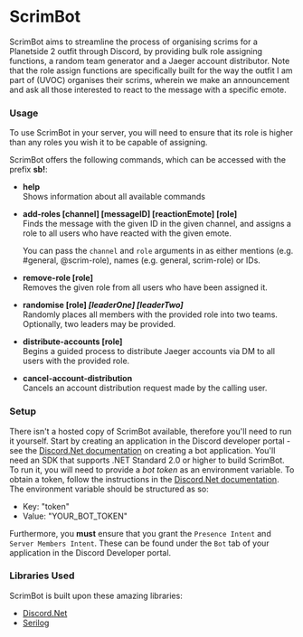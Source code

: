 # ScrimBot

ScrimBot aims to streamline the process of organising scrims for a Planetside 2 outfit through Discord, by providing bulk role assigning functions, a random team generator and a Jaeger account distributor. Note that the role assign functions are specifically built for the way the outfit I am part of (UVOC) organises their scrims, wherein we make an announcement and ask all those interested to react to the message with a specific emote.

### Usage

To use ScrimBot in your server, you will need to ensure that its role is higher than any roles you wish it to be capable of assigning.

ScrimBot offers the following commands, which can be accessed with the prefix **sb!**:

- **help**  
Shows information about all available commands

- **add-roles [channel] [messageID] [reactionEmote] [role]**  
Finds the message with the given ID in the given channel, and assigns a role to all users who have reacted with the given emote. 

  You can pass the `channel` and `role` arguments in as either mentions (e.g. #general, @scrim-role), names (e.g. general, scrim-role) or IDs.

- **remove-role [role]**  
Removes the given role from all users who have been assigned it.

- **randomise [role] *[leaderOne] [leaderTwo]***  
Randomly places all members with the provided role into two teams. Optionally, two leaders may be provided.

- **distribute-accounts [role]**  
Begins a guided process to distribute Jaeger accounts via DM to all users with the provided role.

- **cancel-account-distribution**  
Cancels an account distribution request made by the calling user.

### Setup

There isn't a hosted copy of ScrimBot available, therefore you'll need to run it yourself. Start by creating an application in the Discord developer portal - see the [Discord.Net documentation](https://discord.foxbot.me/stable/guides/getting_started/first-bot.html#creating-a-discord-bot) on creating a bot application.
You'll need an SDK that supports .NET Standard 2.0 or higher to build ScrimBot. To run it, you will need to provide a *bot token* as an environment variable. To obtain a token, follow the instructions in the [Discord.Net documentation](https://discord.foxbot.me/stable/guides/getting_started/first-bot.html#creating-a-discord-bot). The environment variable should be structured as so:

- Key: "token"
- Value: "YOUR_BOT_TOKEN"

Furthermore, you **must** ensure that you grant the `Presence Intent` and `Server Members Intent`. These can be found under the `Bot` tab of your application in the Discord Developer portal.

### Libraries Used

ScrimBot is built upon these amazing libraries:

- [Discord.Net](https://github.com/discord-net/Discord.Net)
- [Serilog](https://serilog.net/)
